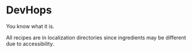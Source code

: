 DevHops
=======

You know what it is.

All recipes are in localization directories since ingredients may be different due to accessibility.
